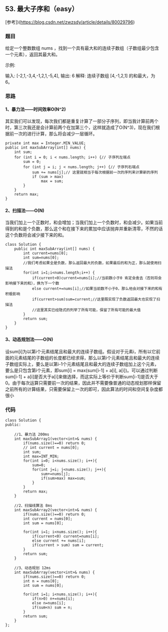 ## 53. 最大子序和（easy）
[参考])(https://blog.csdn.net/zwzsdy/article/details/80029796)
### 题目
给定一个整数数组 nums ，找到一个具有最大和的连续子数组（子数组最少包含一个元素），返回其最大和。

示例:

输入: [-2,1,-3,4,-1,2,1,-5,4], 
输出: 6 
解释: 连续子数组 [4,-1,2,1] 的和最大，为 6。


### 思路
#### 1、暴力法——时间效率O(N^2) 
其实我们可以发现，每次我们都是重复计算了一部分子序列，即当我计算前两个时，第三次我还是会计算前两个在加第三个，这样就造成了O(N^3)，现在我们根据前一次的进行计算，那么将会减少一层循环。

```
private int max = Integer.MIN_VALUE;
public int maxSubArray(int[] nums) {
    int sum;
    for (int i = 0; i < nums.length; i++) {// 子序列左端点
        sum = 0;
        for (int j = i; j < nums.length; j++) {// 子序列右端点
            sum += nums[j];// 这里就相当于每次根据前一次的序列来计算新的序列
            if (sum > max)
                max = sum;
        }
    }
    return max;
}

```

#### 2、扫描法——O(N) 
当我们加上一个正数时，和会增加；当我们加上一个负数时，和会减少。如果当前得到的和是个负数，那么这个和在接下来的累加中应该抛弃并重新清零，不然的话这个负数将会减少接下来的和。


```
class Solution {
    public int maxSubArray(int[] nums) {
        int current=nums[0];
        int sum=nums[0];
        //我们考虑如果全是负数，那么返回最大的负数，如果最后的和为正，那么就使用扫描法
        for(int i=1;i<nums.length;i++) {
            if(current<0)current=nums[i];//当前数小于0 肯定会舍去（否则将会影响接下来的和），换为下一个数
            else current+=nums[i];//如果当前数不小于0，那么他会对接下来的和有积极影响
            if(current>sum)sum=current;//这里既实现了负数返回最大也实现了扫描法
            //这里其实已经隐式的列举了所有可能，保留了所有可能的最大值
        }
        return sum;
    }
}
```

#### 3、动态规划法——O(N)

设sum[i]为以第i个元素结尾且和最大的连续子数组。假设对于元素i，所有以它前面的元素结尾的子数组的长度都已经求得，那么以第i个元素结尾且和最大的连续子数组实际上，要么是以第i-1个元素结尾且和最大的连续子数组加上这个元素，要么是只包含第i个元素，即sum[i] 
= max(sum[i-1] + a[i], a[i])。可以通过判断sum[i-1] + a[i]是否大于a[i]来做选择，而这实际上等价于判断sum[i-1]是否大于0。由于每次运算只需要前一次的结果，因此并不需要像普通的动态规划那样保留之前所有的计算结果，只需要保留上一次的即可，因此算法的时间和空间复杂度都很小


### 代码

```
class Solution {
public:
    
    //1、暴力法 200ms
    int maxSubArray1(vector<int>& nums) {
        if(nums.size()==0) return 0;
        // int current = nums[0];
        int sum;
        int max=INT_MIN;
        for(int i=0; i<nums.size(); i++){
            sum=0;
            for(int j=i; j<nums.size(); j++){
                sum+=nums[j];
                if(sum>max) max=sum;
            }   
        }
        return max;
    }
    
    //2、扫描线算法 8ms
    int maxSubArray2(vector<int>& nums) {
        if(nums.size()==0) return 0;
        int current = nums[0];
        int sum = nums[0];
        
        for(int i=1; i<nums.size(); i++){
            if(current<0) current=nums[i];
            else current += nums[i];
            if(current > sum) sum = current;
        }
        return sum;
    }
    
    //3、动态规划 12ms
    int maxSubArray(vector<int>& nums) {
        if(nums.size()==0) return 0;
        int n = nums[0];
        int sum = nums[0];
        
        for(int i=1; i<nums.size(); i++){
            if(n>0) n+=nums[i];
            else n=nums[i];
            if(sum<n) sum = n;
        }
        return sum;
    }
};
```
